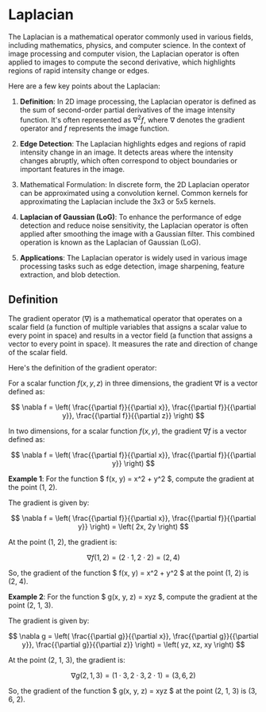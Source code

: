# Laplacian

The Laplacian is a mathematical operator commonly used in various fields, including mathematics, physics, and computer science. In the context of image processing and computer vision, the Laplacian operator is often applied to images to compute the second derivative, which highlights regions of rapid intensity change or edges.

Here are a few key points about the Laplacian:

1. **Definition**: In 2D image processing, the Laplacian operator is defined as the sum of second-order partial derivatives of the image intensity function. It's often represented as $\nabla^2f$, where $\nabla$ denotes the gradient operator and $f$ represents the image function.

2. **Edge Detection**: The Laplacian highlights edges and regions of rapid intensity change in an image. It detects areas where the intensity changes abruptly, which often correspond to object boundaries or important features in the image.

3. Mathematical Formulation: In discrete form, the 2D Laplacian operator can be approximated using a convolution kernel. Common kernels for approximating the Laplacian include the 3x3 or 5x5 kernels.

4. **Laplacian of Gaussian (LoG)**: To enhance the performance of edge detection and reduce noise sensitivity, the Laplacian operator is often applied after smoothing the image with a Gaussian filter. This combined operation is known as the Laplacian of Gaussian (LoG).

5. **Applications**: The Laplacian operator is widely used in various image processing tasks such as edge detection, image sharpening, feature extraction, and blob detection.


## Definition

The gradient operator ($\nabla$) is a mathematical operator that operates on a scalar field (a function of multiple variables that assigns a scalar value to every point in space) and results in a vector field (a function that assigns a vector to every point in space). It measures the rate and direction of change of the scalar field.

Here's the definition of the gradient operator:

For a scalar function $f(x, y, z)$ in three dimensions, the gradient ∇f is a vector defined as:

$$ \nabla f = \left( \frac{{\partial f}}{{\partial x}}, \frac{{\partial f}}{{\partial y}}, \frac{{\partial f}}{{\partial z}} \right) $$

In two dimensions, for a scalar function $f(x, y)$, the gradient $\nabla f$ is a vector defined as:

$$ \nabla f = \left( \frac{{\partial f}}{{\partial x}}, \frac{{\partial f}}{{\partial y}} \right) $$


**Example 1**: For the function $ f(x, y) = x^2 + y^2 $, compute the gradient at the point (1, 2).

The gradient is given by:

$$ \nabla f = \left( \frac{{\partial f}}{{\partial x}}, \frac{{\partial f}}{{\partial y}} \right) = \left( 2x, 2y \right) $$

At the point (1, 2), the gradient is:

$$ \nabla f(1, 2) = \left( 2 \cdot 1, 2 \cdot 2 \right) = (2, 4) $$

So, the gradient of the function $ f(x, y) = x^2 + y^2 $ at the point (1, 2) is (2, 4).

**Example 2**: For the function $ g(x, y, z) = xyz $, compute the gradient at the point (2, 1, 3).

The gradient is given by:

$$ \nabla g = \left( \frac{{\partial g}}{{\partial x}}, \frac{{\partial g}}{{\partial y}}, \frac{{\partial g}}{{\partial z}} \right) = \left( yz, xz, xy \right) $$

At the point (2, 1, 3), the gradient is:

$$ \nabla g(2, 1, 3) = \left( 1 \cdot 3, 2 \cdot 3, 2 \cdot 1 \right) = (3, 6, 2) $$

So, the gradient of the function $ g(x, y, z) = xyz $ at the point (2, 1, 3) is (3, 6, 2).
